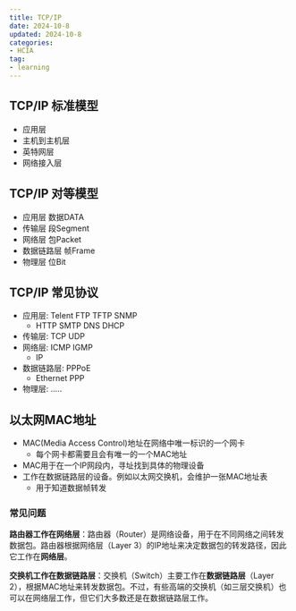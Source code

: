 ```yaml
---
title: TCP/IP
date: 2024-10-8
updated: 2024-10-8
categories: 
- HCIA
tag:
- learning
---
```


<!-- toc -->

## TCP/IP 标准模型
- 应用层
- 主机到主机层
- 英特网层
- 网络接入层



## TCP/IP 对等模型
- 应用层        数据DATA
- 传输层        段Segment
- 网络层        包Packet
- 数据链路层     帧Frame
- 物理层        位Bit

## TCP/IP 常见协议
- 应用层: Telent  FTP  TFTP  SNMP
    - HTTP  SMTP  DNS  DHCP
- 传输层: TCP  UDP
- 网络层: ICMP  IGMP
    - IP 
- 数据链路层: PPPoE
    - Ethernet  PPP   
- 物理层:  .....


## 以太网MAC地址
- MAC(Media Access Control)地址在网络中唯一标识的一个网卡
    - 每个网卡都需要且会有唯一的一个MAC地址
- MAC用于在一个IP网段内，寻址找到具体的物理设备
- 工作在数据链路层的设备。例如以太网交换机，会维护一张MAC地址表
    - 用于知道数据帧转发

### 常见问题

**路由器工作在网络层**：路由器（Router）是网络设备，用于在不同网络之间转发数据包。路由器根据网络层（Layer 3）的IP地址来决定数据包的转发路径，因此它工作在**网络层**。



**交换机工作在数据链路层**：交换机（Switch）主要工作在**数据链路层**（Layer 2），根据MAC地址来转发数据包。不过，有些高端的交换机（如三层交换机）也可以在网络层工作，但它们大多数还是在数据链路层工作。





